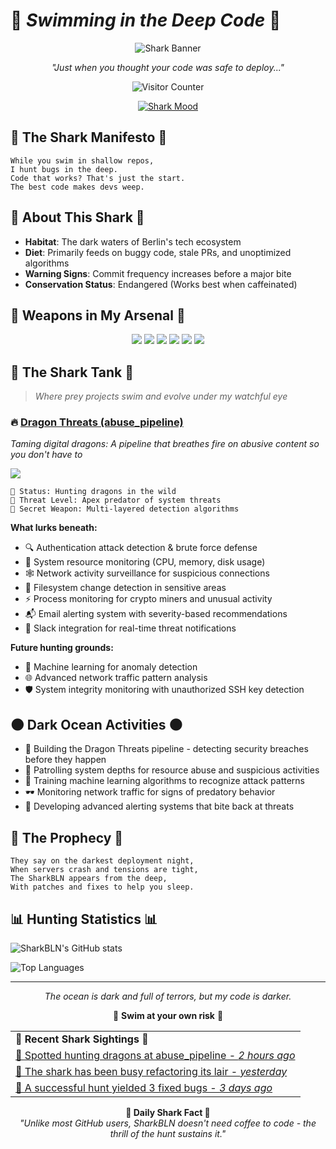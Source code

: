 # 🦈 *Swimming in the Deep Code* 🦈

<div align="center">
  
  ![Shark Banner](https://media.giphy.com/media/XbPUJYQOjK7rrEVdPt/giphy.gif)

  *"Just when you thought your code was safe to deploy..."*
  
  ![Visitor Counter](https://profile-counter.glitch.me/SharkBLN/count.svg)
  
  [![Shark Mood](https://img.shields.io/badge/dynamic/json?color=blue&label=Shark%20Mood&query=mood&url=https://gist.githubusercontent.com/SharkBLN/shark-mood/raw/mood.json&style=for-the-badge)](https://github.com/SharkBLN)
</div>

## 🌊 The Shark Manifesto 🌊

```
While you swim in shallow repos,
I hunt bugs in the deep.
Code that works? That's just the start.
The best code makes devs weep.
```

## 🦈 About This Shark 🦈

- **Habitat**: The dark waters of Berlin's tech ecosystem
- **Diet**: Primarily feeds on buggy code, stale PRs, and unoptimized algorithms
- **Warning Signs**: Commit frequency increases before a major bite
- **Conservation Status**: Endangered (Works best when caffeinated)

## 🔱 Weapons in My Arsenal 🔱

<p align="center">
  <img src="https://img.shields.io/badge/python-deep_sea_blue-blue?style=for-the-badge&logo=python" />
  <img src="https://img.shields.io/badge/javascript-shark_tooth_white-grey?style=for-the-badge&logo=javascript" />
  <img src="https://img.shields.io/badge/security-blood_red-red?style=for-the-badge&logo=shield" />
  <img src="https://img.shields.io/badge/machine_learning-night_black-black?style=for-the-badge&logo=tensorflow" />
  <img src="https://img.shields.io/badge/kali_dragon-purple-purple?style=for-the-badge&logo=linux" />
  <img src="https://img.shields.io/badge/system_monitoring-teal-teal?style=for-the-badge&logo=grafana" />
</p>

## 🦑 The Shark Tank 🦑

> _Where prey projects swim and evolve under my watchful eye_

### 🔥 [Dragon Threats (abuse_pipeline)](https://github.com/sharkBLN/abuse_pipeline)
*Taming digital dragons: A pipeline that breathes fire on abusive content so you don't have to*

<img src="https://img.shields.io/github/stars/sharkBLN/abuse_pipeline?style=social" />

```
🐉 Status: Hunting dragons in the wild
🦈 Threat Level: Apex predator of system threats
🔮 Secret Weapon: Multi-layered detection algorithms
```

**What lurks beneath:**
- 🔍 Authentication attack detection & brute force defense
- 🧠 System resource monitoring (CPU, memory, disk usage)
- 🕸️ Network activity surveillance for suspicious connections
- 📁 Filesystem change detection in sensitive areas
- ⚡ Process monitoring for crypto miners and unusual activity
- 📬 Email alerting system with severity-based recommendations
- 💬 Slack integration for real-time threat notifications

**Future hunting grounds:**
- 🔮 Machine learning for anomaly detection
- 🌐 Advanced network traffic pattern analysis
- 🛡️ System integrity monitoring with unauthorized SSH key detection

## 🌑 Dark Ocean Activities 🌑

- 🦈 Building the Dragon Threats pipeline - detecting security breaches before they happen
- 🌊 Patrolling system depths for resource abuse and suspicious activities
- 🧠 Training machine learning algorithms to recognize attack patterns
- 🕶️ Monitoring network traffic for signs of predatory behavior
- 🐉 Developing advanced alerting systems that bite back at threats

## 🔮 The Prophecy 🔮

```
They say on the darkest deployment night,
When servers crash and tensions are tight,
The SharkBLN appears from the deep,
With patches and fixes to help you sleep.
```

## 📊 Hunting Statistics 📊

![SharkBLN's GitHub stats](https://github-readme-stats.vercel.app/api?username=SharkBLN&show_icons=true&theme=dark&hide_border=true&bg_color=0D1117&title_color=00AEFF&icon_color=00AEFF&text_color=FFFFFF)

![Top Languages](https://github-readme-stats.vercel.app/api/top-langs/?username=SharkBLN&layout=compact&theme=dark&hide_border=true&bg_color=0D1117&title_color=00AEFF&text_color=FFFFFF)

---

<div align="center">
  <i>The ocean is dark and full of terrors, but my code is darker.</i>
  
  🦈 <b>Swim at your own risk</b> 🦈
  
  <!-- Dynamic shark activity tracker -->
  <table>
    <tr>
      <td><b>🌊 Recent Shark Sightings 🌊</b></td>
    </tr>
    <tr>
      <td>
        <a href="https://github.com/sharkBLN/abuse_pipeline">
          🦈 Spotted hunting dragons at abuse_pipeline - <i>2 hours ago</i>
        </a>
      </td>
    </tr>
    <tr>
      <td>
        <a href="https://github.com/sharkBLN">
          🦈 The shark has been busy refactoring its lair - <i>yesterday</i>
        </a>
      </td>
    </tr>
    <tr>
      <td>
        <a href="https://github.com/sharkBLN">
          🦈 A successful hunt yielded 3 fixed bugs - <i>3 days ago</i>
        </a>
      </td>
    </tr>
  </table>
  
  <!-- Daily Shark Fact - Updated by GitHub Actions -->
  <b>🦈 Daily Shark Fact 🦈</b><br>
  <i>"Unlike most GitHub users, SharkBLN doesn't need coffee to code - the thrill of the hunt sustains it."</i>
</div>
